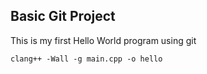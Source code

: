 ## Basic Git Project

This is my first Hello World program using git


```clang++ -Wall -g main.cpp -o hello```
